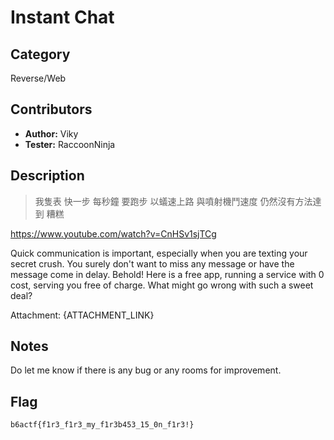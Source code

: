 # Instant Chat

## Category

Reverse/Web

## Contributors

-   **Author:** Viky
-   **Tester:** RaccoonNinja

## Description

> 我隻表 快一步 每秒鐘 要跑步 
> 以蟻速上路 與噴射機鬥速度 
> 仍然沒有方法達到 糟糕

https://www.youtube.com/watch?v=CnHSv1sjTCg

Quick communication is important, especially when you are texting your secret crush. You surely don't want to miss any message or have the message come in delay. Behold! Here is a free app, running a service with 0 cost, serving you free of charge. What might go wrong with such a sweet deal?

Attachment: {ATTACHMENT_LINK}

## Notes
Do let me know if there is any bug or any rooms for improvement.

## Flag

`b6actf{f1r3_f1r3_my_f1r3b453_15_0n_f1r3!}`
